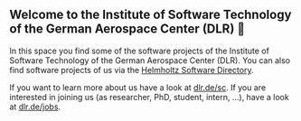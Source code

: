 ## Welcome to the Institute of Software Technology of the German Aerospace Center (DLR) 👋

In this space you find some of the software projects of the Institute of Software Technology of the German Aerospace Center (DLR). You can also find software projects of us via the [Helmholtz Software Directory](https://helmholtz.software/organisations/dlr?tab=software&order=is_featured). 

If you want to learn more about us have a look at [dlr.de/sc](https://www.dlr.de/sc/en). If you are interested in joining us (as researcher, PhD, student, intern, ...), have a look at [dlr.de/jobs](https://www.dlr.de/dlr/jobs/desktopdefault.aspx/tabid-10572/#Softwaretechnologie/S:304).

<!--

**Here are some ideas to get you started:**

🙋‍♀️ A short introduction - what is your organization all about?
🌈 Contribution guidelines - how can the community get involved?
👩‍💻 Useful resources - where can the community find your docs? Is there anything else the community should know?
🍿 Fun facts - what does your team eat for breakfast?
🧙 Remember, you can do mighty things with the power of [Markdown](https://docs.github.com/github/writing-on-github/getting-started-with-writing-and-formatting-on-github/basic-writing-and-formatting-syntax)
-->
